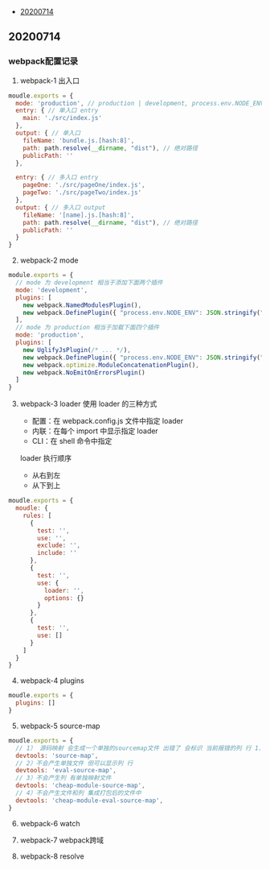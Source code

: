 <!-- GFM-TOC -->
* [20200714](#20200714)
<!-- GFM-TOC -->

## 20200714

### webpack配置记录

1. webpack-1 出入口

```js
moudle.exports = {
  mode: 'production', // production | development, process.env.NODE_ENV 会和 mode 值一致
  entry: { // 单入口 entry
    main: './src/index.js'
  },
  output: { // 单入口
    fileName: 'bundle.js.[hash:8]',
    path: path.resolve(__dirname, "dist"), // 绝对路径
    publicPath: ''
  },

  entry: { // 多入口 entry
    pageOne: './src/pageOne/index.js',
    pageTwo: './src/pageTwo/index.js'
  },
  output: { // 多入口 output
    fileName: '[name].js.[hash:8]',
    path: path.resolve(__dirname, "dist"), // 绝对路径
    publicPath: ''
  }
}
```
2. webpack-2 mode

```js
module.exports = {
  // mode 为 development 相当于添加下面两个插件
  mode: 'development',
  plugins: [
    new webpack.NamedModulesPlugin(),
    new webpack.DefinePlugin({ "process.env.NODE_ENV": JSON.stringify("development") })
  ],
  // mode 为 production 相当于加载下面四个插件
  mode: 'production',
  plugins: [
    new UglifyJsPlugin(/* ... */),
    new webpack.DefinePlugin({ "process.env.NODE_ENV": JSON.stringify("production") }),
    new webpack.optimize.ModuleConcatenationPlugin(),
    new webpack.NoEmitOnErrorsPlugin()
  ]
}
```

3. webpack-3 loader
   使用 loader 的三种方式
   - 配置：在 webpack.config.js 文件中指定 loader
   - 内联：在每个 import 中显示指定 loader
   - CLI：在 shell 命令中指定

   loader 执行顺序
   - 从右到左
   - 从下到上
```js
moudle.exports = {
  moudle: {
    rules: [
      {
        test: '',
        use: '',
        exclude: '',
        include: ''
      },
      {
        test: '',
        use: {
          loader: '',
          options: {}
        }
      },
      {
        test: '',
        use: []
      }
    ]
  }
}
```
4. webpack-4 plugins

```js
moudle.exports = {
  plugins: []
}
```
5. webpack-5 source-map

```js
moudle.exports = {
  // 1） 源码映射 会生成一个单独的sourcemap文件 出错了 会标识 当前报错的列 行 1.生产文件大 全面
  devtools: 'source-map', 
  // 2）不会产生单独文件 但可以显示列 行
  devtools: 'eval-source-map',
  // 3）不会产生列 有单独映射文件
  devtools: 'cheap-module-source-map',
  // 4）不会产生文件和列 集成打包后的文件中 
  devtools: 'cheap-module-eval-source-map',
}
```

6. webpack-6 watch

7. webpack-7 webpack跨域

8. webpack-8 resolve
